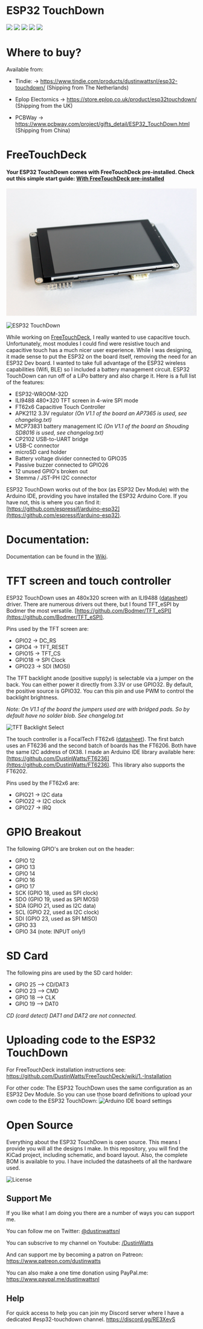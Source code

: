 # ESP32 TouchDown
[![](https://img.shields.io/badge/buy-on%20Tindie-blue)](https://www.tindie.com/products/dustinwattsnl/esp32-touchdown/)
[![](https://img.shields.io/discord/693862273864827012?color=5165f6&label=chat%20on%20Discord)](https://discord.gg/RE3XevS)
[![](https://badgen.net/github/license/DustinWatts/esp32-touchdown)](https://github.com/DustinWatts/esp32-touchdown/blob/main/LICENSE)
[![](https://badgen.net/badge/watch/on%20youtube/ff0000)](https://www.youtube.com/watch?v=sdVtHU2Gz7Y)
[![](https://img.shields.io/twitter/follow/DustinWattsNL)](https://twitter.com/DustinWattsNL)



# Where to buy?

Available from:

- Tindie: -> https://www.tindie.com/products/dustinwattsnl/esp32-touchdown/ (Shipping from The Netherlands)

- Eplop Electornics -> https://store.eplop.co.uk/product/esp32touchdown/ (Shipping from the UK)

- PCBWay -> https://www.pcbway.com/project/gifts_detail/ESP32_TouchDown.html (Shipping from China) 

# FreeTouchDeck

#### Your ESP32 TouchDown comes with FreeTouchDeck pre-installed. Check out this simple start guide: [With FreeTouchDeck pre-installed](https://github.com/DustinWatts/esp32-touchdown/wiki/With-FreeTouchDeck-pre-installed)

![ESP32 TouchDown](/Images/no_overlay.JPG)

![ESP32 TouchDown](http://www.dustinwatts.nl/ESP32-TouchDown/ESP32_TouchDown_features.png)

While working on [FreeTouchDeck](https://github.com/DustinWatts/FreeTouchDeck), I really wanted to use capacitive touch. Unfortunately, most modules I could find were resistive touch and capacitive touch has a much nicer user experience. While I was designing, it made sense to put the ESP32 on the board itself, removing the need for an ESP32 Dev board. I wanted to take full advantage of the ESP32 wireless capabilities (Wifi, BLE) so I included a battery management circuit. ESP32 TouchDown can run off of a LiPo battery and also charge it. Here is a full list of the features:

- ESP32-WROOM-32D
- ILI9488 480*320 TFT screen in 4-wire SPI mode
- FT62x6 Capacitive Touch Controller
- APK2112 3.3V regulator _(On V1.1 of the board an AP7365 is used, see changelog.txt)_
- MCP73831 battery management IC _(On V1.1 of the board an Shouding SD8016 is used, see changelog.txt)_
- CP2102 USB-to-UART bridge
- USB-C connector
- microSD card holder
- Battery voltage divider connected to GPIO35
- Passive buzzer connected to GPIO26
- 12 unused GPIO's broken out
- Stemma / JST-PH I2C connector

ESP32 TouchDown works out of the box (as ESP32 Dev Module) with the Arduino IDE, providing you have installed the ESP32 Arduino Core. If you have not, this is where you can find it: [https://github.com/espressif/arduino-esp32](https://github.com/espressif/arduino-esp32).

# Documentation:

Documentation can be found in the [Wiki](https://github.com/DustinWatts/esp32-touchdown/wiki).

# TFT screen and touch controller

ESP32 TouchDown uses an 480x320 screen with an ILI9488 ([datasheet](https://github.com/DustinWatts/esp32-touchdown/blob/main/Hardware/Datasheets/ILITEK_ILI9488.pdf)) driver. There are numerous drivers out there, but I found TFT_eSPI by Bodmer the most versatile. [https://github.com/Bodmer/TFT_eSPI](https://github.com/Bodmer/TFT_eSPI). 

Pins used by the TFT screen are:

- GPIO2 -> DC_RS
- GPIO4 -> TFT_RESET
- GPIO15 -> TFT_CS
- GPIO18 -> SPI Clock
- GPIO23 -> SDI (MOSI)

The TFT backlight anode (positive supply) is selectable via a jumper on the back. You can either power it directly from 3.3V or use GPIO32. By default, the positive source is GPIO32. You can this pin and use PWM to control the backlight brightness.

_Note: On V1.1 of the board the jumpers used are with bridged pads. So by default have no solder blob. See changelog.txt_

![TFT Backlight Select](http://www.dustinwatts.nl/ESP32-TouchDown/backlight_select.png)

The touch controller is a FocalTech FT62x6 ([datasheet](https://github.com/DustinWatts/esp32-touchdown/blob/main/Hardware/Datasheets/FT6236-FocalTechSystems.pdf)). The first batch uses an FT6236 and the second batch of boards has the FT6206. Both have the same I2C address of 0X38. I made an Arduino IDE library available here: [https://github.com/DustinWatts/FT6236](https://github.com/DustinWatts/FT6236). This library also supports the FT6202.

Pins used by the FT62x6 are:

- GPIO21 -> I2C data
- GPIO22 -> I2C clock
- GPIO27 -> IRQ

# GPIO Breakout

The following GPIO's are broken out on the header:

- GPIO 12
- GPIO 13
- GPIO 14
- GPIO 16
- GPIO 17
- SCK (GPIO 18, used as SPI clock)
- SDO (GPIO 19, used as SPI MOSI)
- SDA (GPIO 21, used as I2C data)
- SCL (GPIO 22, used as I2C clock)
- SDI (GPIO 23, used as SPI MISO)
- GPIO 33
- GPIO 34 (note: INPUT only!)

# SD Card

The following pins are used by the SD card holder:

- GPIO 25 --> CD/DAT3
- GPIO 23 --> CMD
- GPIO 18 --> CLK
- GPIO 19 --> DAT0

*CD (card detect) DAT1 and DAT2 are not connected.*

# Uploading code to the ESP32 TouchDown

For FreeTouchDeck installation instructions see: https://github.com/DustinWatts/FreeTouchDeck/wiki/1.-Installation

For other code: The ESP32 TouchDown uses the same configuration as an ESP32 Dev Module. So you can use those board definitions to upload your own code to the ESP32 TouchDown:
![Arduino IDE board settings](http://www.dustinwatts.nl/ESP32-TouchDown/docs/board_settings.png)

# Open Source

Everything about the ESP32 TouchDown is open source. This means I provide you will all the designs I make. In this repository, you will find the KiCad project, including schematic, and board layout. Also, the complete BOM is available to you. I have included the datasheets of all the hardware used.

![License](http://www.dustinwatts.nl/ESP32-TouchDown/license.svg)

## Support Me

If you like what I am doing you there are a number of ways you can support me. 

You can follow me on Twitter: [@dustinwattsnl](https://twitter.com/dustinwattsnl "Follow me on Twitter")

You can subscrive to my channel on Youtube: [/DustinWatts](https://www.youtube.com/dustinwatts "Subscrive to my YouTube channel")

And can support me by becoming a patron on Patreon:
https://www.patreon.com/dustinwatts

You can also make a one time donation using PayPal.me:
https://www.paypal.me/dustinwattsnl

## Help

For quick access to help you can join my Discord server where I have a dedicated #esp32-touchdown channel. https://discord.gg/RE3XevS


